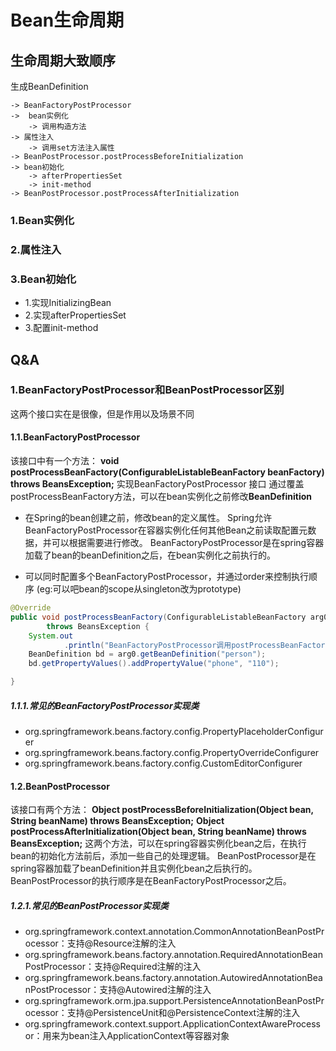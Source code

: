 # Bean生命周期
## 生命周期大致顺序
生成BeanDefinition
```
-> BeanFactoryPostProcessor
->  bean实例化
    -> 调用构造方法
-> 属性注入
    -> 调用set方法注入属性
-> BeanPostProcessor.postProcessBeforeInitialization
-> bean初始化
    -> afterPropertiesSet
    -> init-method
-> BeanPostProcessor.postProcessAfterInitialization
```

### 1.Bean实例化

### 2.属性注入

### 3.Bean初始化
* 1.实现InitializingBean
* 2.实现afterPropertiesSet
* 3.配置init-method

## Q&A
### 1.BeanFactoryPostProcessor和BeanPostProcessor区别
这两个接口实在是很像，但是作用以及场景不同

#### 1.1.BeanFactoryPostProcessor
该接口中有一个方法：
**void postProcessBeanFactory(ConfigurableListableBeanFactory beanFactory) throws BeansException;**
实现BeanFactoryPostProcessor 接口 通过覆盖postProcessBeanFactory方法，可以在bean实例化之前修改**BeanDefinition**

* 在Spring的bean创建之前，修改bean的定义属性。
Spring允许BeanFactoryPostProcessor在容器实例化任何其他Bean之前读取配置元数据，并可以根据需要进行修改。
BeanFactoryPostProcessor是在spring容器加载了bean的beanDefinition之后，在bean实例化之前执行的。

* 可以同时配置多个BeanFactoryPostProcessor，并通过order来控制执行顺序
(eg:可以吧bean的scope从singleton改为prototype)
```java
@Override
public void postProcessBeanFactory(ConfigurableListableBeanFactory arg0)
		throws BeansException {
	System.out
			.println("BeanFactoryPostProcessor调用postProcessBeanFactory方法");
	BeanDefinition bd = arg0.getBeanDefinition("person");
	bd.getPropertyValues().addPropertyValue("phone", "110");

}
```
##### 1.1.1.常见的BeanFactoryPostProcessor实现类
* org.springframework.beans.factory.config.PropertyPlaceholderConfigurer
* org.springframework.beans.factory.config.PropertyOverrideConfigurer
* org.springframework.beans.factory.config.CustomEditorConfigurer

#### 1.2.BeanPostProcessor
该接口有两个方法：
**Object postProcessBeforeInitialization(Object bean, String beanName) throws BeansException;**
**Object postProcessAfterInitialization(Object bean, String beanName) throws BeansException;**
这两个方法，可以在spring容器实例化bean之后，在执行bean的初始化方法前后，添加一些自己的处理逻辑。
BeanPostProcessor是在spring容器加载了beanDefinition并且实例化bean之后执行的。BeanPostProcessor的执行顺序是在BeanFactoryPostProcessor之后。
##### 1.2.1.常见的BeanPostProcessor实现类
* org.springframework.context.annotation.CommonAnnotationBeanPostProcessor：支持@Resource注解的注入
* org.springframework.beans.factory.annotation.RequiredAnnotationBeanPostProcessor：支持@Required注解的注入
* org.springframework.beans.factory.annotation.AutowiredAnnotationBeanPostProcessor：支持@Autowired注解的注入
* org.springframework.orm.jpa.support.PersistenceAnnotationBeanPostProcessor：支持@PersistenceUnit和@PersistenceContext注解的注入
* org.springframework.context.support.ApplicationContextAwareProcessor：用来为bean注入ApplicationContext等容器对象







